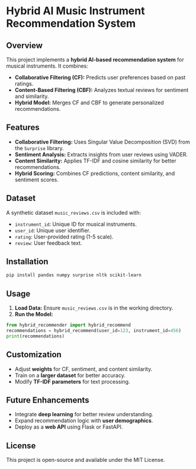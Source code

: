 # Hybrid AI Music Instrument Recommendation System

## Overview
This project implements a **hybrid AI-based recommendation system** for musical instruments. It combines:
- **Collaborative Filtering (CF):** Predicts user preferences based on past ratings.
- **Content-Based Filtering (CBF):** Analyzes textual reviews for sentiment and similarity.
- **Hybrid Model:** Merges CF and CBF to generate personalized recommendations.

## Features
- **Collaborative Filtering:** Uses Singular Value Decomposition (SVD) from the `Surprise` library.
- **Sentiment Analysis:** Extracts insights from user reviews using VADER.
- **Content Similarity:** Applies TF-IDF and cosine similarity for better recommendations.
- **Hybrid Scoring:** Combines CF predictions, content similarity, and sentiment scores.

## Dataset
A synthetic dataset `music_reviews.csv` is included with:
- `instrument_id`: Unique ID for musical instruments.
- `user_id`: Unique user identifier.
- `rating`: User-provided rating (1-5 scale).
- `review`: User feedback text.

## Installation
```bash
pip install pandas numpy surprise nltk scikit-learn
```

## Usage
1. **Load Data:** Ensure `music_reviews.csv` is in the working directory.
2. **Run the Model:**
```python
from hybrid_recommender import hybrid_recommend
recommendations = hybrid_recommend(user_id=123, instrument_id=456)
print(recommendations)
```

## Customization
- Adjust **weights** for CF, sentiment, and content similarity.
- Train on a **larger dataset** for better accuracy.
- Modify **TF-IDF parameters** for text processing.

## Future Enhancements
- Integrate **deep learning** for better review understanding.
- Expand recommendation logic with **user demographics**.
- Deploy as a **web API** using Flask or FastAPI.

## License
This project is open-source and available under the MIT License.


